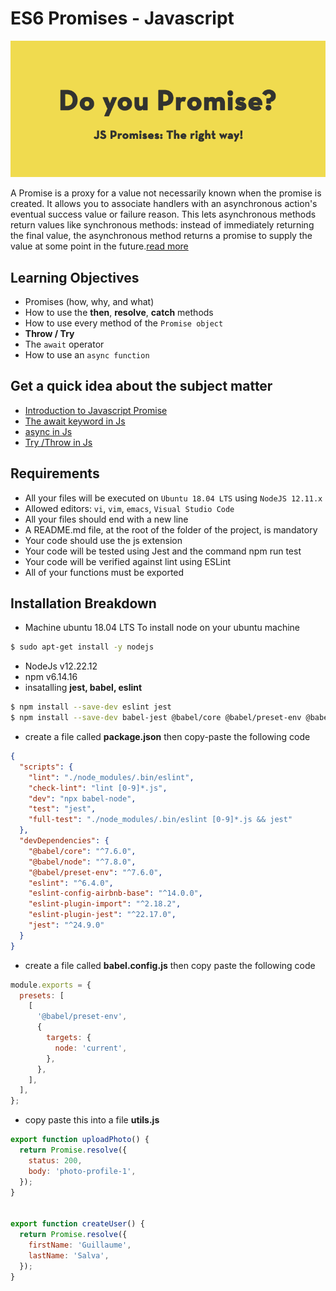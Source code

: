 # ES6 Promises - Javascript

![](https://raw.githubusercontent.com/yingshandeng/image-host/master/data/do-you-promise.png)

A Promise is a proxy for a value not necessarily known when the promise is created. It allows you to associate handlers with an asynchronous action's eventual success value or failure reason. This lets asynchronous methods return values like synchronous methods: instead of immediately returning the final value, the asynchronous method returns a promise to supply the value at some point in the future.[read more](https://developer.mozilla.org/en-US/docs/Web/JavaScript/Reference/Global_Objects/Promise)

## Learning Objectives

- Promises (how, why, and what)
- How to use the __then__, __resolve__, __catch__ methods
- How to use every method of the `Promise object`
- __Throw / Try__
- The `await` operator
- How to use an `async function`

## Get a quick idea about the subject matter

- [Introduction to Javascript Promise](https://web.dev/promises/)
- [The await keyword in Js](https://developer.mozilla.org/en-US/docs/Web/JavaScript/Reference/Operators/await)
- [async in Js](https://developer.mozilla.org/en-US/docs/Web/JavaScript/Reference/Statements/async_function)
- [Try /Throw in Js](https://developer.mozilla.org/en-US/docs/Web/JavaScript/Reference/Statements/throw)

## Requirements

- All your files will be executed on `Ubuntu 18.04 LTS` using `NodeJS 12.11.x`
- Allowed editors: `vi`, `vim`, `emacs`, `Visual Studio Code`
- All your files should end with a new line
- A README.md file, at the root of the folder of the project, is mandatory
- Your code should use the js extension
- Your code will be tested using Jest and the command npm run test
- Your code will be verified against lint using ESLint
- All of your functions must be exported

## Installation Breakdown

- Machine ubuntu 18.04 LTS
    To install node on your ubuntu machine
```bash
$ sudo apt-get install -y nodejs
```
- NodeJs v12.22.12
- npm v6.14.16
- insatalling __jest, babel, eslint__
```bash
$ npm install --save-dev eslint jest
$ npm install --save-dev babel-jest @babel/core @babel/preset-env @babel/cli
```
- create a file called __package.json__ then copy-paste the following code
```json
{
  "scripts": {
    "lint": "./node_modules/.bin/eslint",
    "check-lint": "lint [0-9]*.js",
    "dev": "npx babel-node",
    "test": "jest",
    "full-test": "./node_modules/.bin/eslint [0-9]*.js && jest"
  },
  "devDependencies": {
    "@babel/core": "^7.6.0",
    "@babel/node": "^7.8.0",
    "@babel/preset-env": "^7.6.0",
    "eslint": "^6.4.0",
    "eslint-config-airbnb-base": "^14.0.0",
    "eslint-plugin-import": "^2.18.2",
    "eslint-plugin-jest": "^22.17.0",
    "jest": "^24.9.0"
  }
}
```

-  create a file called __babel.config.js__ then copy paste the following code
```js
module.exports = {
  presets: [
    [
      '@babel/preset-env',
      {
        targets: {
          node: 'current',
        },
      },
    ],
  ],
};
```
- copy paste this into a file __utils.js__
```js
export function uploadPhoto() {
  return Promise.resolve({
    status: 200,
    body: 'photo-profile-1',
  });
}


export function createUser() {
  return Promise.resolve({
    firstName: 'Guillaume',
    lastName: 'Salva',
  });
}
```
